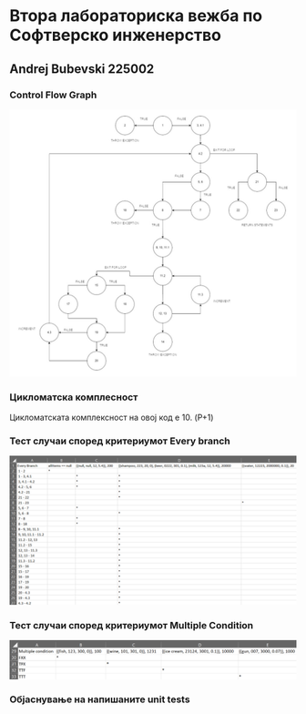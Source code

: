 # Втора лабораториска вежба по Софтверско инженерство
## Andrej Bubevski 225002
### Control Flow Graph
![cfg drawio](https://github.com/andrejbubevski/SI_2024_lab2_225002/blob/master/cfg-graph.jpg)

### Цикломатска комплесност
Цикломатската комплексност на овој код е 10. (P+1)

### Тест случаи според критериумот Every branch
![every_branch](https://github.com/andrejbubevski/SI_2024_lab2_225002/blob/master/every-branch.png?raw=true)

### Тест случаи според критериумот Multiple Condition
![multiple_condition](https://github.com/andrejbubevski/SI_2024_lab2_225002/blob/master/multiple-condtion.png)

### Објаснување на напишаните unit tests
